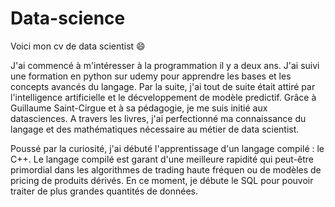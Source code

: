 # Data-science
Voici mon cv de data scientist 😄

J'ai commencé à m'intéresser à la programmation il y a deux ans. 
J'ai suivi une formation en python sur udemy pour apprendre les bases et les concepts avancés du langage.
Par la suite, j'ai tout de suite était attiré par l'intelligence artificielle et le décveloppement de modèle predictif.
Grâce à Guillaume Saint-Cirgue et à sa pédagogie, je me suis initié aux datasciences.
A travers les livres, j'ai perfectionné ma connaissance du langage et des mathématiques nécessaire au métier de data scientist.

Poussé par la curiosité, j'ai débuté l'apprentissage d'un langage compilé : le C++.
Le langage compilé est garant d'une meilleure rapidité qui peut-être primordial dans les algorithmes de trading haute fréquen ou de modèles de pricing de produits dérivés.
En ce moment, je débute le SQL pour pouvoir traiter de plus grandes quantités de données.
